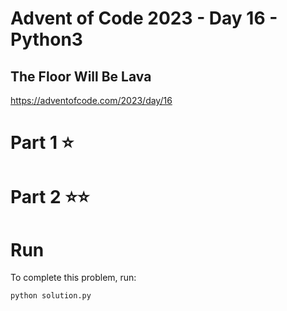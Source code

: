 # Advent of Code 2023 - Day 16 - Python3
## The Floor Will Be Lava
https://adventofcode.com/2023/day/16
# Part 1 ⭐️
# Part 2 ⭐️⭐️
# Run
To complete this problem, run:
```
python solution.py
```
